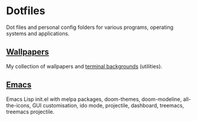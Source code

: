 # Dotfiles
Dot files and personal config folders for various programs, operating systems and applications.

## [Wallpapers](https://github.com/yapkhaichuen/dotfiles/tree/main/Wallpapers)
My collection of wallpapers and [terminal backgrounds](https://github.com/yapkhaichuen/dotfiles/tree/main/Wallpapers/Terminal) (utilities).

## [Emacs](https://github.com/yapkhaichuen/dotfiles/tree/main/Emacs)
Emacs Lisp init.el with melpa packages, doom-themes, doom-modeline, all-the-icons, GUI customisation, ido mode, projectile, dashboard, treemacs, treemacs projectile.

